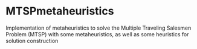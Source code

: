 # MTSPmetaheuristics
Implementation of metaheuristics to solve the Multiple Traveling Salesmen Problem (MTSP) with some metaheuristics, as well as some heuristics for solution construction
